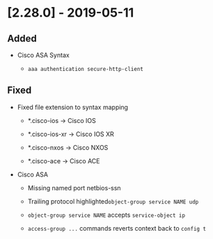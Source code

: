 # [2.28.0] - 2019-05-11

## Added

* Cisco ASA Syntax

    * ```aaa authentication secure-http-client```

## Fixed

* Fixed file extension to syntax mapping

  * *.cisco-ios -> Cisco IOS

  * *.cisco-ios-xr -> Cisco IOS XR

  * *.cisco-nxos -> Cisco NXOS

  * *.cisco-ace -> Cisco ACE
  

* Cisco ASA

  * Missing named port netbios-ssn

  * Trailing protocol highlighted```object-group service NAME udp```

  * ```object-group service NAME``` accepts ```service-object ip```

  * ```access-group ...``` commands reverts context back to ```config t```
